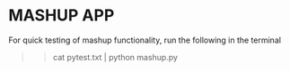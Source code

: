 MASHUP APP
==========

For quick testing of mashup functionality, run the following in the terminal
>> cat pytest.txt | python mashup.py